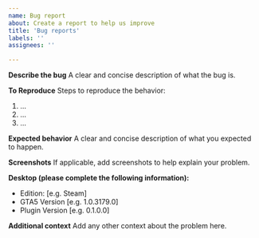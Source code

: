 ```yaml
---
name: Bug report
about: Create a report to help us improve
title: 'Bug reports'
labels: ''
assignees: ''

---
```


**Describe the bug**
A clear and concise description of what the bug is.

**To Reproduce**
Steps to reproduce the behavior:
1. ...
2. ...
3. ...

**Expected behavior**
A clear and concise description of what you expected to happen.

**Screenshots**
If applicable, add screenshots to help explain your problem.

**Desktop (please complete the following information):**
 - Edition: [e.g. Steam]
 - GTA5 Version [e.g. 1.0.3179.0]
 - Plugin Version [e.g. 0.1.0.0]

**Additional context**
Add any other context about the problem here.
